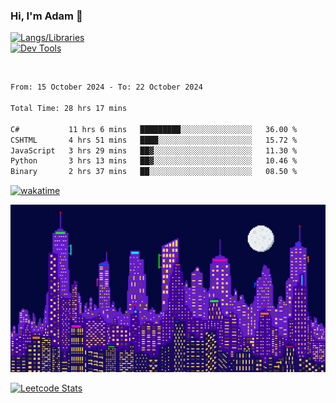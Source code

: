 ### Hi, I'm Adam 👋

[![Langs/Libraries](https://skillicons.dev/icons?i=cs,dotnet,js,css,html,sass,ts,jquery,bootstrap)](https://skillicons.dev)
<br/>
[![Dev Tools](https://skillicons.dev/icons?i=git,github,githubactions,visualstudio)](https://skillicons.dev)

<br/>

<!--START_SECTION:waka-->

```txt
From: 15 October 2024 - To: 22 October 2024

Total Time: 28 hrs 17 mins

C#           11 hrs 6 mins   █████████░░░░░░░░░░░░░░░░   36.00 %
CSHTML       4 hrs 51 mins   ████░░░░░░░░░░░░░░░░░░░░░   15.72 %
JavaScript   3 hrs 29 mins   ██▓░░░░░░░░░░░░░░░░░░░░░░   11.30 %
Python       3 hrs 13 mins   ██▓░░░░░░░░░░░░░░░░░░░░░░   10.46 %
Binary       2 hrs 37 mins   ██░░░░░░░░░░░░░░░░░░░░░░░   08.50 %
```

<!--END_SECTION:waka-->

[![wakatime](https://wakatime.com/badge/user/2234bda2-efd3-47c5-8724-79108edfe9aa.svg)](https://wakatime.com/@2234bda2-efd3-47c5-8724-79108edfe9aa)

![Pixelated city at night](./media/city.gif)

[![Leetcode Stats](https://leetcard.jacoblin.cool/cadamsmith?theme=nord)](https://leetcode.com/cadamsmith)
